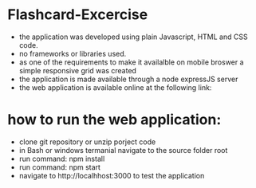 # Flashcard-Excercise

* the application was developed using plain Javascript, HTML and CSS code.
* no frameworks or libraries used.
* as one of the requirements to make it availalble on mobile broswer a simple responsive grid was created
* the application is made available through a node expressJS server
* the web application is available online at the following link:

# how to run the web application:

* clone git repository or unzip porject code
* in Bash or windows termanial navigate to the source folder root
* run command: npm install
* run command: npm start
* navigate to http://localhhost:3000 to test the application

